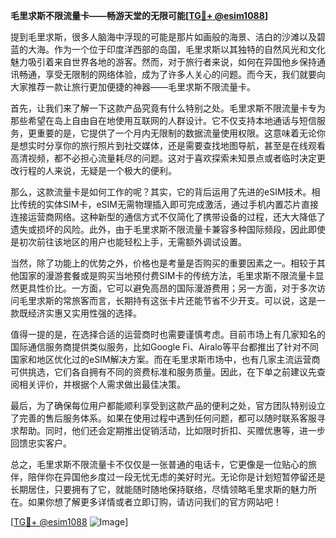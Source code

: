 **毛里求斯不限流量卡——畅游天堂的无限可能[[TG💪+ @esim1088](https://t.me/s/esim1088)]**

提到毛里求斯，很多人脑海中浮现的可能是那片如画般的海景、洁白的沙滩以及碧蓝的大海。作为一个位于印度洋西部的岛国，毛里求斯以其独特的自然风光和文化魅力吸引着来自世界各地的游客。然而，对于旅行者来说，如何在异国他乡保持通讯畅通，享受无限制的网络体验，成为了许多人关心的问题。而今天，我们就要向大家推荐一款让旅行更加便捷的神器——毛里求斯不限流量卡。

首先，让我们来了解一下这款产品究竟有什么特别之处。毛里求斯不限流量卡专为那些希望在岛上自由自在地使用互联网的人群设计。它不仅支持本地通话与短信服务，更重要的是，它提供了一个月内无限制的数据流量使用权限。这意味着无论你是想实时分享你的旅行照片到社交媒体，还是需要查找地图导航，甚至是在线观看高清视频，都不必担心流量耗尽的问题。这对于喜欢探索未知景点或者临时决定更改行程的人来说，无疑是一个极大的便利。

那么，这款流量卡是如何工作的呢？其实，它的背后运用了先进的eSIM技术。相比传统的实体SIM卡，eSIM无需物理插入即可完成激活，通过手机内置芯片直接连接运营商网络。这种新型的通信方式不仅简化了携带设备的过程，还大大降低了遗失或损坏的风险。此外，由于毛里求斯不限流量卡兼容多种国际频段，因此即使是初次前往该地区的用户也能轻松上手，无需额外调试设置。

当然，除了功能上的优势之外，价格也是考量是否购买的重要因素之一。相较于其他国家的漫游套餐或是购买当地预付费SIM卡的传统方法，毛里求斯不限流量卡显然更具性价比。一方面，它可以避免高昂的国际漫游费用；另一方面，对于多次访问毛里求斯的常旅客而言，长期持有这张卡片还能节省不少开支。可以说，这是一款既经济实惠又实用性强的选择。

值得一提的是，在选择合适的运营商时也需要谨慎考虑。目前市场上有几家知名的国际通信服务商提供类似服务，比如Google Fi、Airalo等平台都推出了针对不同国家和地区优化过的eSIM解决方案。而在毛里求斯市场中，也有几家主流运营商可供挑选，它们各自拥有不同的资费标准和服务质量。因此，在下单之前建议先查阅相关评价，并根据个人需求做出最佳决策。

最后，为了确保每位用户都能顺利享受到这款产品的便利之处，官方团队特别设立了完善的售后服务体系。如果在使用过程中遇到任何问题，都可以随时联系客服寻求帮助。同时，他们还会定期推出促销活动，比如限时折扣、买赠优惠等，进一步回馈忠实客户。

总之，毛里求斯不限流量卡不仅仅是一张普通的电话卡，它更像是一位贴心的旅伴，陪伴你在异国他乡度过一段无忧无虑的美好时光。无论你是计划短暂停留还是长期居住，只要拥有了它，就能随时随地保持联络，尽情领略毛里求斯的魅力所在。如果你想了解更多详情或者立即订购，请访问我们的官方网站吧！

[[TG💪+ @esim1088](https://t.me/s/esim1088) ![Image](https://i.postimg.cc/4NQfJmqS/Snipaste-2025-05-13-00-14-12.png)]